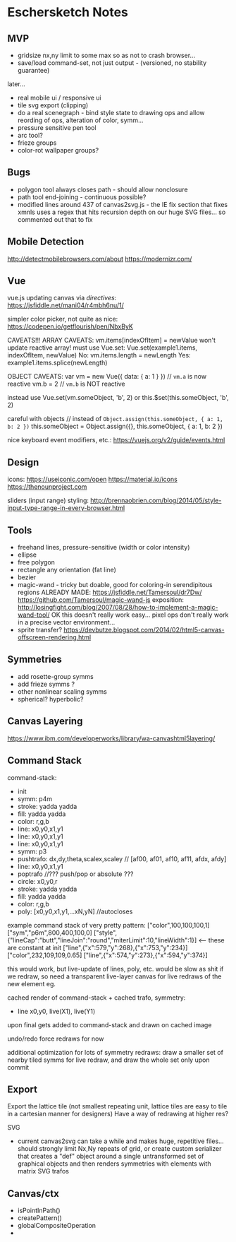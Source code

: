 # Eschersketch Notes

## MVP
- gridsize nx,ny limit to some max so as not to crash browser...
- save/load command-set, not just output - (versioned, no stability guarantee)

later...
- real mobile ui / responsive ui
- tile svg export (clipping)
- do a real scenegraph -
  bind style state to drawing ops and allow reording of ops, alteration of color, symm...
- pressure sensitive pen tool
- arc tool?
- frieze groups
- color-rot wallpaper groups?

## Bugs
- polygon tool always closes path - should allow nonclosure
- path tool end-joining - continuous possible?
- modified lines around 437 of canvas2svg.js - the IE fix section that fixes
  xmnls uses a regex that hits recursion depth on our huge SVG files...
  so commented out that to fix

## Mobile Detection
http://detectmobilebrowsers.com/about
https://modernizr.com/

## Vue

vue.js updating canvas via _directives_:
https://jsfiddle.net/mani04/r4mbh6nu/1/

simpler color picker, not quite as nice:
https://codepen.io/getflourish/pen/NbxByK

CAVEATS!!!
ARRAY CAVEATS:
    vm.items[indexOfItem] = newValue  won't update reactive array!
must use Vue.set:
    Vue.set(example1.items, indexOfItem, newValue)
No:
    vm.items.length = newLength
Yes:
    example1.items.splice(newLength)

OBJECT CAVEATS:
var vm = new Vue({
  data: {
    a: 1
  }
})
// `vm.a` is now reactive
vm.b = 2
// `vm.b` is NOT reactive

instead use
Vue.set(vm.someObject, 'b', 2)
or
this.$set(this.someObject, 'b', 2)

careful with objects
// instead of `Object.assign(this.someObject, { a: 1, b: 2 })`
this.someObject = Object.assign({}, this.someObject, { a: 1, b: 2 })

nice keyboard event modifiers, etc.:
https://vuejs.org/v2/guide/events.html


## Design

icons:
    https://useiconic.com/open
    https://material.io/icons
    https://thenounproject.com

sliders (input range) styling:
    http://brennaobrien.com/blog/2014/05/style-input-type-range-in-every-browser.html

## Tools
- freehand lines, pressure-sensitive (width or color intensity)
- ellipse
- free polygon
- rectangle any orientation (fat line)
- bezier
- magic-wand - tricky but doable, good for coloring-in serendipitous regions
  ALREADY MADE:
  https://jsfiddle.net/Tamersoul/dr7Dw/
  https://github.com/Tamersoul/magic-wand-js
  exposition:
  http://losingfight.com/blog/2007/08/28/how-to-implement-a-magic-wand-tool/
  OK this doesn't really work easy... pixel ops don't really work in a precise
  vector environment...
- sprite transfer?
  https://devbutze.blogspot.com/2014/02/html5-canvas-offscreen-rendering.html

## Symmetries
- add rosette-group symms
- add frieze symms ?
- other nonlinear scaling symms
- spherical? hyperbolic?

## Canvas Layering

https://www.ibm.com/developerworks/library/wa-canvashtml5layering/

## Command Stack

command-stack:
 - init
 - symm: p4m
 - stroke: yadda yadda
 - fill: yadda yadda
 - color: r,g,b
 - line: x0,y0,x1,y1
 - line: x0,y0,x1,y1
 - line: x0,y0,x1,y1
 - symm: p3
 - pushtrafo: dx,dy,theta,scalex,scaley // [af00, af01, af10, af11, afdx, afdy]
 - line: x0,y0,x1,y1
 - poptrafo //??? push/pop or absolute ???
 - circle: x0,y0,r
 - stroke: yadda yadda
 - fill: yadda yadda
 - color: r,g,b
 - poly: [x0,y0,x1,y1,...xN,yN] //autocloses

example command stack of very pretty pattern:
["color",100,100,100,1]
["sym","p6m",800,400,100,0]
["style",{"lineCap":"butt","lineJoin":"round","miterLimit":10,"lineWidth":1}]
<-- these are constant at init
["line",{"x":579,"y":268},{"x":753,"y":234}]
["color",232,109,109,0.65]
["line",{"x":574,"y":273},{"x":594,"y":374}]


this would work, but live-update of lines, poly, etc. would be slow as shit if we redraw,
so need a transparent live-layer canvas for live redraws of the new element eg.

cached render of command-stack + cached trafo, symmetry:
 - line x0,y0, live(X1), live(Y1)

upon final gets added to command-stack and drawn on cached image

undo/redo force redraws for now

additional optimization for lots of symmetry redraws: draw a smaller set of nearby tiled symms for live redraw, and draw the whole set only upon commit

## Export

Export the lattice tile (not smallest repeating unit, lattice
tiles are easy to tile in a cartesian manner for designers)
Have a way of redrawing at higher res?

SVG
- current canvas2svg can take a while and makes huge, repetitive files... should strongly limit
  Nx,Ny repeats of grid, or create custom serializer that creates a "def" object around a single
  untransformed set of graphical objects and then renders symmetries with <use> elements with
  matrix SVG trafos


## Canvas/ctx

- isPointInPath()
- createPattern()
- globalCompositeOperation
-
